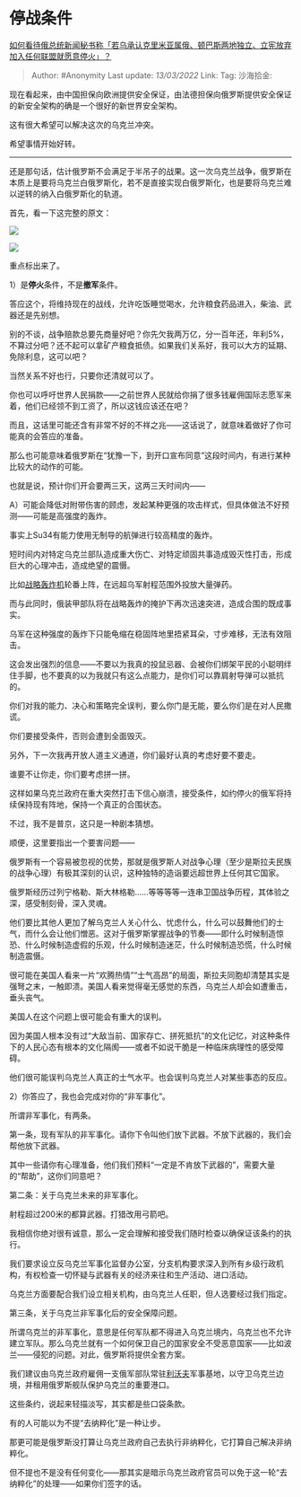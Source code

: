 # 停战条件
[如何看待俄总统新闻秘书称「若乌承认克里米亚属俄、顿巴斯两地独立、立宪放弃加入任何联盟就愿意停火」？](https://www.zhihu.com/question/520611199/answer/2378960801)

> Author: #Anonymity
> Last update: *13/03/2022*
> Link:
> Tag:
> 沙海拾金:

现在看起来，由中国担保向欧洲提供安全保证，由法德担保向俄罗斯提供安全保证的新安全架构的确是一个很好的新世界安全架构。

这有很大希望可以解决这次的乌克兰冲突。

希望事情开始好转。

---

还是那句话，估计俄罗斯不会满足于半吊子的战果。这一次乌克兰战争，俄罗斯在本质上是要将乌克兰白俄罗斯化，若不是直接实现白俄罗斯化，也是要将乌克兰难以逆转的纳入白俄罗斯化的轨道。

首先，看一下这完整的原文：

![](https://pic1.zhimg.com/v2-782d024a23ef0f0d37618359a6f2d819_720w.jpg?source=3af55fa1)

![](https://pic1.zhimg.com/80/v2-782d024a23ef0f0d37618359a6f2d819_1440w.jpg?source=3af55fa1)

重点标出来了。

1）是**停火**条件，不是**撤军**条件。

答应这个，将维持现在的战线，允许吃饭睡觉喝水，允许粮食药品进入，柴油、武器还是先别想。

别的不谈，战争赔款总要先商量好吧？你先欠我两万亿，分一百年还，年利5%，不算过分吧？还不起可以拿矿产粮食抵债。如果我们关系好，我可以大方的延期、免除利息，这可以吧？

当然关系不好也行，只要你还清就可以了。

你也可以呼吁世界人民捐款——之前世界人民就给你捐了很多钱雇佣国际志愿军来着，他们已经领不到工资了，所以这钱应该还在吧？

而且，这话里可能还含有非常不好的不祥之兆——这话说了，就意味着做好了你可能真的会答应的准备。

那么也可能意味着俄罗斯在“犹豫一下，到开口宣布同意”这段时间内，有进行某种比较大的动作的可能。

也就是说，预计你们开会要两三天，这两三天时间内——

A）可能会降低对附带伤害的顾虑，发起某种更强的攻击样式，但具体做法不好预测——可能是高强度的轰炸。

事实上Su34有能力使用无制导的航弹进行较高精度的轰炸。

短时间内对特定乌克兰部队造成重大伤亡、对特定顽固共事造成毁灭性打击，形成巨大的心理冲击，造成绝望的震慑。

比如[战略轰炸机](https://www.zhihu.com/search?q=%E6%88%98%E7%95%A5%E8%BD%B0%E7%82%B8%E6%9C%BA&search_source=Entity&hybrid_search_source=Entity&hybrid_search_extra=%7B%22sourceType%22%3A%22answer%22%2C%22sourceId%22%3A2378960801%7D)轮番上阵，在远超乌军射程范围外投放大量弹药。

而与此同时，俄装甲部队将在战略轰炸的掩护下再次迅速突进，造成合围的既成事实。

乌军在这种强度的轰炸下只能龟缩在稳固阵地里捂紧耳朵，寸步难移，无法有效阻击。

这会发出强烈的信息——不要以为我真的投鼠忌器、会被你们绑架平民的小聪明绊住手脚，也不要真的以为我就只有这么点能力，是你们可以靠肩射导弹可以抵抗的。

你们对我的能力、决心和策略完全误判，要么你门是无能，要么你们是在对人民撒谎。

你们要接受条件，否则会遭到全面毁灭。

另外，下一次我再开放人道主义通道，你们最好认真的考虑好要不要走。

谁要不让你走，你们要考虑拼一拼。

这样如果乌克兰政府在重大突然打击下信心崩溃，接受条件，如约停火的俄军将持续保持现有阵地，保持一个真正的合围状态。

不过，我不是普京，这只是一种剧本猜想。

顺便，这里要指出一个要害问题——

俄罗斯有一个容易被忽视的优势，那就是俄罗斯人对战争心理（至少是斯拉夫民族的战争心理）有极其深刻的认识，这种独特的造诣要远超世界上任何其它国家。

俄罗斯经历过列宁格勒、斯大林格勒……等等等等一连串卫国战争历程，其体验之深，感受制刻骨，深入灵魂。

他们要比其他人更加了解乌克兰人关心什么、忧虑什么，什么可以鼓舞他们的士气，而什么会让他们憎恶。这对于俄罗斯掌握战争的节奏——即什么时候制造惊恐、什么时候制造虚假的乐观，什么时候制造迷茫，什么时候制造恐慌，什么时候制造震慑。

很可能在美国人看来一片“欢腾热情”“士气高昂”的局面，斯拉夫同胞却清楚其实是强弩之末，一触即溃。美国人看来觉得毫无感觉的东西，乌克兰人却会如遭重击，垂头丧气。

美国人在这个问题上很可能会有重大的误判。

因为美国人根本没有过“大敌当前、国家存亡、拼死抵抗”的文化记忆，对这种条件下的人民心态有根本的文化隔阂——或者不如说干脆是一种临床病理性的感受障碍。

他们很可能误判乌克兰人真正的士气水平。也会误判乌克兰人对某些事态的反应。

2）你答应了，我也会完成对你的“非军事化”。

所谓非军事化，有两条。

第一条，现有军队的非军事化。请你下令叫他们放下武器。不放下武器的，我们会帮他放下武器。

其中一些请你有心理准备，他们我们预料“一定是不肯放下武器的”，需要大量的“帮助”，这你们同意吧？

第二条：关于乌克兰未来的非军事化。

射程超过200米的都算武器。打猎改用弓箭吧。

我相信你绝对很有诚意，那么一定会理解和接受我们随时检查以确保证该条约的执行。

我们要求设立反乌克兰军事化监督办公室，分支机构要求深入到所有乡级行政机构，有权检查一切怀疑与武器有关的经济来往和生产活动、进口活动。

乌克兰方面要配合我们设立相关机构，由乌克兰人任职，但人选要经过我们指定。

第三条，关于乌克兰非军事化后的安全保障问题。

所谓乌克兰的非军事化，意思是任何军队都不得进入乌克兰境内，乌克兰也不允许建立军队。那么乌克兰就有一个如何保卫自己的国家安全不受恶意国家——比如波兰——侵犯的问题。对此，俄罗斯将提供全套方案。

我们建议由乌克兰政府雇佣一支俄军部队常驻[利沃夫](https://www.zhihu.com/search?q=%E5%88%A9%E6%B2%83%E5%A4%AB&search_source=Entity&hybrid_search_source=Entity&hybrid_search_extra=%7B%22sourceType%22%3A%22answer%22%2C%22sourceId%22%3A2378960801%7D)军事基地，以守卫乌克兰边境，并租用俄罗斯舰队保护乌克兰的重要港口。

这些条约，说起来轻描淡写，其实都是些口袋条款。

有的人可能以为不提“去纳粹化”是一种让步。

那更可能是俄罗斯没打算让乌克兰政府自己去执行非纳粹化，它打算自己解决非纳粹化。

但不提也不是没有任何变化——那其实是暗示乌克兰政府官员可以免于这一轮“去纳粹化”的处理——如果你们签字的话。
